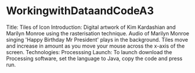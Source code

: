 # WorkingwithDataandCodeA3

Title: Tiles of Icon
Introduction: Digital artwork of Kim Kardashian and Marilyn Monroe using the rasterisation technique. Audio of Marilyn Monroe singing 'Happy Birthday Mr President' plays in the background. Tiles move and increase in amount as you move your mouse across the x-axis of the screen.
Technologies: Processsing 
Launch: To launch download the Processing software, set the language to Java, copy the code and press run.
